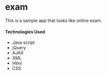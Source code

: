 # exam
<p> This is a sample app that looks like online exam. </p>

<h4> Technologies Used </h4>
<ul>
<li>Java script</li>
<li>jQuery</li>
<li>AJAX</li>
<li>XML</li>
<li>Html</li>
<li>CSS</li>
</ul>
